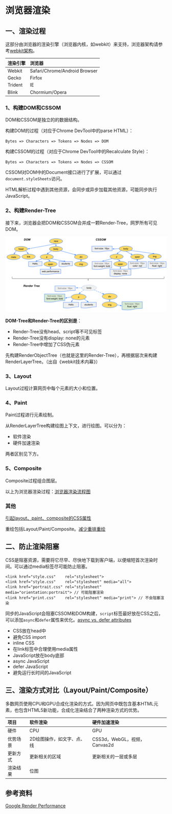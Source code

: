 # 浏览器渲染

## 一、渲染过程

这部分由浏览器的渲染引擎（浏览器内核，如webkit）来支持，浏览器架构请参考[webkit架构](./Webkit架构.md)。

| **渲染引擎** | **浏览器** |
| :--- | :--- |
| Webkit | Safari/Chrome/Android Browser |
| Gecko | Firfox |
| Trident | IE |
| Blink | Chormium/Opera |


### 1、构建DOM和CSSOM

DOM和CSSOM是独立的的数据结构。

构建DOM的过程（对应于Chrome DevTool中的parse HTML）：

`Bytes => Characters => Tokens => Nodes => DOM`

构建CSSOM的过程（对应于Chrome DevTool中的Recalculate Style）：

`Bytes => Characters => Tokens => Nodes => CSSOM` 

CSSOM对DOM中的Document接口进行了扩展，可以通过`document.styleSheets`访问。

HTML解析过程中遇到其他资源，会同步或异步加载其他资源，可能同步执行JavaScript。

### 2、构建Render-Tree

接下来，浏览器会把DOM和CSSOM合并成一颗Render-Tree，网罗所有可见DOM。

![](/assets/render-tree-construction.png)

**DOM-Tree和Render-Tree的区别是**：

* Render-Tree没有head、script等不可见标签
* Render-Tree没有display: none的元素
* Render-Tree中增加了CSS伪元素

先构建RenderObjectTree（也就是这里的Render-Tree），再根据层次来构建RenderLayerTree。（出自《webkit技术内幕》）

### 3、Layout

Layout过程计算网页中每个元素的大小和位置。

### 4、Paint

Paint过程进行元素绘制。

从RenderLayerTree构建绘图上下文，进行绘图。可以分为：

* 软件渲染
* 硬件加速渲染

两者区别见下方。

### 5、Composite

Composite过程组合图层。

以上为浏览器渲染过程：[浏览器渲染流程图](https://www.processon.com/diagraming/5b864a68e4b075b9fe2d31f4)

### 其他

[引起layout、paint、composite的CSS属性](https://csstriggers.com/)

重绘包括Layout/Paint/Composite。[减少重排重绘](../性能优化/重排重绘.md)

## 二、防止渲染阻塞

CSS是阻塞资源，需要将它尽早、尽快地下载到客户端，以便缩短首次渲染时间。可以通过media标签尽可能防止阻塞。

    <link href="style.css"    rel="stylesheet">
    <link href="style.css"    rel="stylesheet" media="all">
    <link href="portrait.css" rel="stylesheet" media="orientation:portrait"> // 可能阻塞渲染
    <link href="print.css"    rel="stylesheet" media="print"> // 不会阻塞渲染
    
同步的JavaScript会阻塞CSSOM和DOM构建，`script`标签最好放在CSS之后，可以添加`async`和`defer`属性来优化。[async vs. defer attributes](https://www.growingwiththeweb.com/2014/02/async-vs-defer-attributes.html)

* CSS放在head中
* 避免CSS import
* inline CSS
* 在link标签中合理使用media属性
* JavaScript放在body底部
* async JavaScript
* defer JavaScript
* 避免运行长时间的JavaScript

## 三、渲染方式对比（Layout/Paint/Composite）

多数网页使用CPU和GPU合成化渲染的方式。因为网页中既包含基本HTML元素，也包含HTML5新功能，合成化渲染结合了两种渲染方式的优势。

| **项目** | **软件渲染** | **硬件加速渲染** |
| :--- | :--- | :--- |
| 硬件 | CPU | GPU |
| 优势场景 | 2D绘图操作，如文字、点、线 | CSS3d，WebGL，视频，Canvas2d |
| 更新方式 | 更新相关的区域 | 更新相关的一层或多层 |
| 渲染结果 | 位图 | |

## 参考资料

[Google Render Performance](https://developers.google.com/web/fundamentals/performance/rendering/)